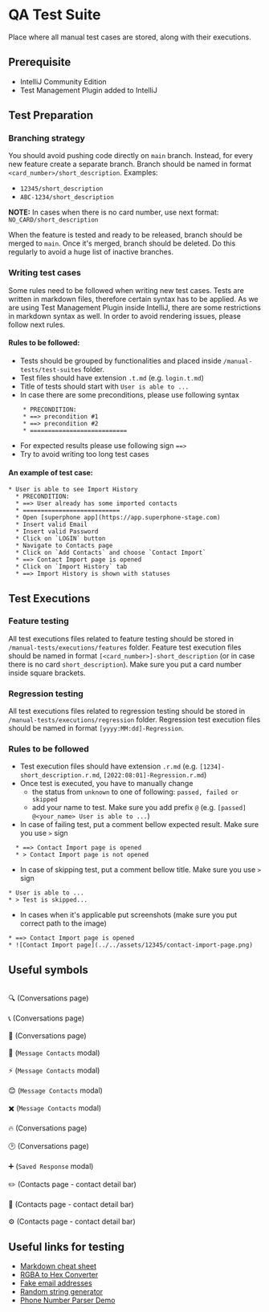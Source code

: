 # QA Test Suite
Place where all manual test cases are stored, along with their executions.

## Prerequisite
- IntelliJ Community Edition
- Test Management Plugin added to IntelliJ

## Test Preparation

### Branching strategy
You should avoid pushing code directly on `main` branch. Instead, for every new feature create a separate branch. 
Branch should be named in format `<card_number>/short_description`. 
Examples:
- `12345/short_description`
- `ABC-1234/short_description`

**NOTE:** In cases when there is no card number, use next format: `NO_CARD/short_description`

When the feature is tested and ready to be released, branch should be merged to `main`. 
Once it's merged, branch should be deleted. 
Do this regularly to avoid a huge list of inactive branches. 

### Writing test cases
Some rules need to be followed when writing new test cases. 
Tests are written in markdown files, therefore certain syntax has to be applied. 
As we are using Test Management Plugin inside IntelliJ, there are some restrictions in markdown syntax as well.
In order to avoid rendering issues, please follow next rules.
#### Rules to be followed:
- Tests should be grouped by functionalities and placed inside `/manual-tests/test-suites` folder. 
- Test files should have extension `.t.md` (e.g. `login.t.md`)
- Title of tests should start with `User is able to ...`
- In case there are some preconditions, please use following syntax
```
    * PRECONDITION:
    * ==> precondition #1
    * ==> precondition #2
    * ===========================
```
- For expected results please use following sign `==>`
- Try to avoid writing too long test cases

#### An example of test case:
```
* User is able to see Import History
  * PRECONDITION:
  * ==> User already has some imported contacts 
  * ===========================
  * Open [superphone app](https://app.superphone-stage.com)
  * Insert valid Email
  * Insert valid Password
  * Click on `LOGIN` button
  * Navigate to Contacts page
  * Click on `Add Contacts` and choose `Contact Import`
  * ==> Contact Import page is opened
  * Click on `Import History` tab
  * ==> Import History is shown with statuses 
```

## Test Executions

### Feature testing
All test executions files related to feature testing should be stored in `/manual-tests/executions/features` folder.
Feature test execution files should be named in format `[<card_number>]-short_description` (or in case there is no card `short_description`).
Make sure you put a card number inside square brackets.

### Regression testing
All test executions files related to regression testing should be stored in `/manual-tests/executions/regression` folder.
Regression test execution files should be named in format `[yyyy:MM:dd]-Regression`.

### Rules to be followed
- Test execution files should have extension `.r.md` (e.g. `[1234]-short_description.r.md`, `[2022:08:01]-Regression.r.md`)
- Once test is executed, you have to manually change 
  - the status from `unknown` to one of following: `passed, failed or skipped`
  - add your name to test. Make sure you add prefix `@` (e.g. `[passed] @<your_name> User is able to ...`)
- In case of failing test, put a comment bellow expected result. Make sure you use `>` sign
```
  * ==> Contact Import page is opened
  * > Contact Import page is not opened
```
- In case of skipping test, put a comment bellow title. Make sure you use `>` sign
```
* User is able to ...
* > Test is skipped...
```
- In cases when it's applicable put screenshots (make sure you put correct path to the image)
```
* ==> Contact Import page is opened
* ![Contact Import page](../../assets/12345/contact-import-page.png)
```

## Useful symbols

<br>🔍 (Conversations page)</br>
<br>📞 (Conversations page)</br>
<br>📝 (Conversations page)</br>
<br>📎 (`Message Contacts` modal)</br>
<br>⚡ (`Message Contacts` modal)</br>
<br>😊 (`Message Contacts` modal)</br>
<br>✖️ (`Message Contacts` modal)</br>
<br>🔥 (Conversations page)</br>
<br>🕑 (Conversations page)</br>
<br>➕ (`Saved Response` modal)</br>
<br>✏️ (Contacts page - contact detail bar)</br>
<br>🚥 (Contacts page - contact detail bar)</br>
<br>⚙️ (Contacts page - contact detail bar)</br>

## Useful links for testing
- [Markdown cheat sheet](https://www.markdownguide.org/cheat-sheet/)
- [RGBA to Hex Converter](https://rgbacolorpicker.com/rgba-to-hex)
- [Fake email addresses](https://yopmail.com/en/)
- [Random string generator](http://www.unit-conversion.info/texttools/random-string-generator/)
- [Phone Number Parser Demo](https://htmlpreview.github.io/?https://github.com/google/libphonenumber/blob/master/javascript/i18n/phonenumbers/demo-compiled.html)

